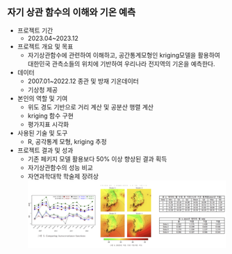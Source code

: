 ## 자기 상관 함수의 이해와 기온 예측
- 프로젝트 기간
	- 2023.04~2023.12
- 프로젝트 개요 및 목표
	- 자기상관함수에 관련하여 이해하고, 공간통계모형인 kriging모델을 활용하여 대한민국 관측소들의 위치에 기반하여 우리나라 전지역의 기온을 예측한다.
- 데이터
	- 2007.01~2022.12 종관 및 방재 기온데이터
	- 기상청 제공
- 본인의 역할 및 기여
	- 위도 경도 기반으로 거리 계산 및 공분산 행렬 계산
	- kriging 함수 구현
	- 평가지표 시각화
- 사용된 기술 및 도구
	- R, 공각통계 모형, kriging 추정
- 프로젝트 결과 및 성과
	- 기존 페키지 모델 활용보다 50% 이상 향상된 결과 획득
	- 자기상관함수의 성능 비교
	- 자연과학대학 학술제 장려상
![](./Pasted%20image%2020240723123310.png)
